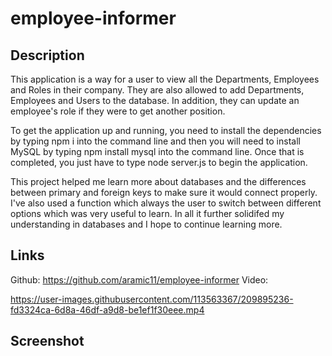 # employee-informer

## Description
This application is a way for a user to view all the Departments, Employees and Roles in their company. They are also allowed to add Departments, Employees and Users to the database. In addition, they can update an employee's role if they were to get another position. 

To get the application up and running, you need to install the dependencies by typing npm i into the command line and then you will need to install MySQL by typing npm install mysql into the command line. Once that is completed, you just have to type node server.js to begin the application. 

This project helped me learn more about databases and the differences between primary and foreign keys to make sure it would connect properly. I've also used a function which always the user to switch between different options which was very useful to learn. In all it further solidifed my understanding in databases and I hope to continue learning more.

## Links
Github: https://github.com/aramic11/employee-informer
Video: 

https://user-images.githubusercontent.com/113563367/209895236-fd3324ca-6d8a-46df-a9d8-be1ef1f30eee.mp4




## Screenshot
